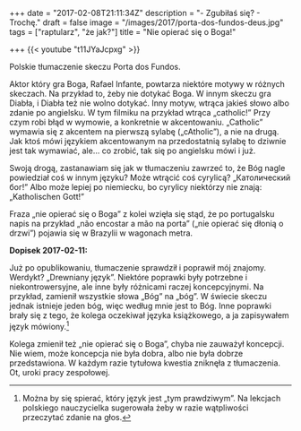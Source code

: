 +++
date = "2017-02-08T21:11:34Z"
description = "- Zgubiłaś się? - Trochę."
draft = false
image = "/images/2017/porta-dos-fundos-deus.jpg"
tags = ["raptularz", "że jak?"]
title = "Nie opierać się o Boga!"

+++
{{< youtube "t11JYaJcpxg" >}}
<!--more-->
Polskie tłumaczenie skeczu Porta dos Fundos.

Aktor który gra Boga, Rafael Infante, powtarza niektóre motywy w różnych
skeczach. Na przykład to, żeby nie dotykać Boga. W innym skeczu gra Diabła, i
Diabła też nie wolno dotykać. Inny motyw, wtrąca jakieś słowo albo zdanie po
angielsku. W tym filmiku na przykład wtrąca „catholic!” Przy czym robi błąd w
wymowie, a konkretnie w akcentowaniu. „Catholic” wymawia się z akcentem na
pierwszą sylabę („cAtholic”), a nie na drugą. Jak ktoś mówi językiem
akcentowanym na przedostatnią sylabę to dziwnie jest tak wymawiać, ale… co
zrobić, tak się po angielsku mówi i już.

Swoją drogą, zastanawiam się jak w tłumaczeniu zawrzeć to, że Bóg nagle
powiedział coś w innym języku? Może wtrącić coś cyrylicą?  „Католический бог!”
Albo może lepiej po niemiecku, bo cyrylicy niektórzy nie znają: „Katholischen
Gott!”

Fraza „nie opierać się o Boga” z kolei wzięła się stąd, że po portugalsku napis
na przykład „não encostar a mão na porta” („nie opierać się dłonią o drzwi”)
pojawia się w Brazylii w wagonach metra.

**Dopisek 2017-02-11:**

Już po opublikowaniu, tłumaczenie sprawdził i poprawił mój znajomy. Werdykt?
„Drewniany język”.  Niektóre poprawki były potrzebne i niekontrowersyjne, ale
inne były różnicami raczej koncepcyjnymi. Na przykład, zamienił wszystkie słowa
„Bóg” na „bóg”. W świecie skeczu jednak istnieje jeden bóg, więc według mnie
jest to Bóg. Inne poprawki brały się z tego, że kolega oczekiwał języka
książkowego, a ja zapisywałem język mówiony.[^jezyk]

Kolega zmienił też „nie opierać się o Boga”, chyba nie zauważył koncepcji. Nie
wiem, może koncepcja nie była dobra, albo nie była dobrze przedstawiona.
W każdym razie tytułowa kwestia zniknęła z tłumaczenia. Ot, uroki pracy
zespołowej.

[^jezyk]: Można by się spierać, który język jest „tym prawdziwym”.  Na lekcjach
          polskiego nauczycielka sugerowała żeby w razie wątpliwości przeczytać
          zdanie na głos.
